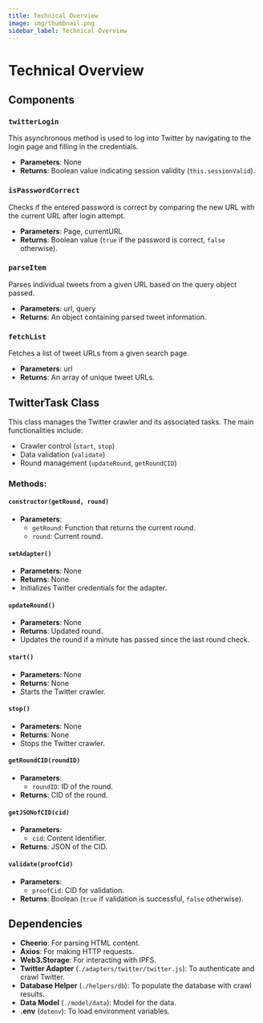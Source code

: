 ```yaml
---
title: Technical Overview
image: img/thumbnail.png
sidebar_label: Technical Overview
---
```


# Technical Overview

## Components
### `twitterLogin`
This asynchronous method is used to log into Twitter by navigating to the login page and filling in the credentials.
- **Parameters**: None
- **Returns**: Boolean value indicating session validity (`this.sessionValid`).

### `isPasswordCorrect`
Checks if the entered password is correct by comparing the new URL with the current URL after login attempt.
- **Parameters**: Page, currentURL
- **Returns**: Boolean value (`true` if the password is correct, `false` otherwise).

### `parseItem`
Parses individual tweets from a given URL based on the query object passed.
- **Parameters**: url, query
- **Returns**: An object containing parsed tweet information.

### `fetchList`
Fetches a list of tweet URLs from a given search page.
- **Parameters**: url
- **Returns**: An array of unique tweet URLs.

## TwitterTask Class
This class manages the Twitter crawler and its associated tasks. The main functionalities include:
- Crawler control (`start`, `stop`)
- Data validation (`validate`)
- Round management (`updateRound`, `getRoundCID`)

### Methods:
#### `constructor(getRound, round)`
- **Parameters**: 
  - `getRound`: Function that returns the current round.
  - `round`: Current round.
  
#### `setAdapter()`
- **Parameters**: None
- **Returns**: None
- Initializes Twitter credentials for the adapter.

#### `updateRound()`
- **Parameters**: None
- **Returns**: Updated round.
- Updates the round if a minute has passed since the last round check.

#### `start()`
- **Parameters**: None
- **Returns**: None
- Starts the Twitter crawler.

#### `stop()`
- **Parameters**: None
- **Returns**: None
- Stops the Twitter crawler.

#### `getRoundCID(roundID)`
- **Parameters**: 
  - `roundID`: ID of the round.
- **Returns**: CID of the round.

#### `getJSONofCID(cid)`
- **Parameters**: 
  - `cid`: Content Identifier.
- **Returns**: JSON of the CID.

#### `validate(proofCid)`
- **Parameters**: 
  - `proofCid`: CID for validation.
- **Returns**: Boolean (`true` if validation is successful, `false` otherwise).

## Dependencies
- **Cheerio**: For parsing HTML content.
- **Axios**: For making HTTP requests.
- **Web3.Storage**: For interacting with IPFS.
- **Twitter Adapter** (`./adapters/twitter/twitter.js`): To authenticate and crawl Twitter.
- **Database Helper** (`./helpers/db`): To populate the database with crawl results.
- **Data Model** (`./model/data`): Model for the data.
- **.env** (`dotenv`): To load environment variables.
